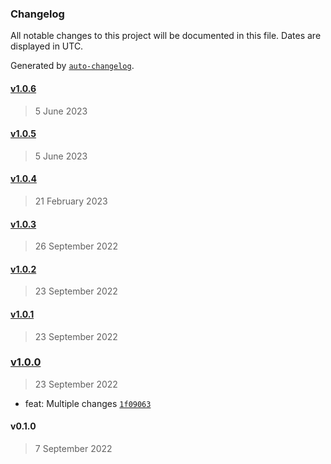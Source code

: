 ### Changelog

All notable changes to this project will be documented in this file. Dates are displayed in UTC.

Generated by [`auto-changelog`](https://github.com/CookPete/auto-changelog).

#### [v1.0.6](https://github.com/ilyub/types-fix/compare/v1.0.5...v1.0.6)

> 5 June 2023

#### [v1.0.5](https://github.com/ilyub/types-fix/compare/v1.0.4...v1.0.5)

> 5 June 2023

#### [v1.0.4](https://github.com/ilyub/types-fix/compare/v1.0.3...v1.0.4)

> 21 February 2023

#### [v1.0.3](https://github.com/ilyub/types-fix/compare/v1.0.2...v1.0.3)

> 26 September 2022

#### [v1.0.2](https://github.com/ilyub/types-fix/compare/v1.0.1...v1.0.2)

> 23 September 2022

#### [v1.0.1](https://github.com/ilyub/types-fix/compare/v1.0.0...v1.0.1)

> 23 September 2022

### [v1.0.0](https://github.com/ilyub/types-fix/compare/v0.1.0...v1.0.0)

> 23 September 2022

- feat: Multiple changes [`1f09063`](https://github.com/ilyub/types-fix/commit/1f090638acaac872ccc4ca0814ef59b9f8f78efb)

#### v0.1.0

> 7 September 2022
